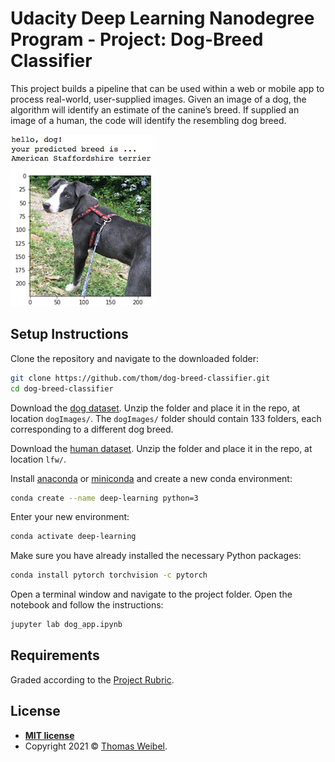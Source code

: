 [//]: # (Image References)

[image1]: ./images/sample_dog_output.png "Sample Output"
[image2]: ./images/vgg16_model.png "VGG-16 Model Layers"
[image3]: ./images/vgg16_model_draw.png "VGG16 Model Figure"

# Udacity Deep Learning Nanodegree Program - Project: Dog-Breed Classifier

This project builds a pipeline that can be used within a web or mobile app to
process real-world, user-supplied images.  Given an image of a dog, the
algorithm will identify an estimate of the canine’s breed. If supplied an image
of a human, the code will identify the resembling dog breed.  

![Sample Output][image1]

## Setup Instructions

Clone the repository and navigate to the downloaded folder:

```bash
git clone https://github.com/thom/dog-breed-classifier.git
cd dog-breed-classifier
```

Download the [dog
dataset](https://s3-us-west-1.amazonaws.com/udacity-aind/dog-project/dogImages.zip).
Unzip the folder and place it in the repo, at location `dogImages/`. The
`dogImages/` folder should contain 133 folders, each corresponding to a
different dog breed.

Download the [human dataset](http://vis-www.cs.umass.edu/lfw/lfw.tgz). Unzip the
folder and place it in the repo, at location `lfw/`.

Install [anaconda](https://www.anaconda.com/products/individual) or
[miniconda](https://docs.conda.io/en/latest/miniconda.html) and create a new
conda environment:

```bash
conda create --name deep-learning python=3
```

Enter your new environment:

```bash
conda activate deep-learning
```

Make sure you have already installed the necessary Python packages:

```bash
conda install pytorch torchvision -c pytorch
```

Open a terminal window and navigate to the project folder. Open the notebook and follow the instructions:

```bash
jupyter lab dog_app.ipynb
```

## Requirements

Graded according to the [Project Rubric](https://review.udacity.com/#!/rubrics/2259/view).

## License

- **[MIT license](http://opensource.org/licenses/mit-license.php)**
- Copyright 2021 © [Thomas Weibel](https://github.com/thom).
